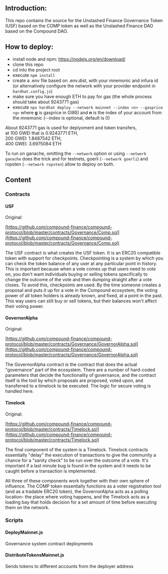 ## Introduction:

This repo contains the source for the Unslashed Finance Governance Token (USF) based on the COMP token as well as the Unslashed Finance DAO based on the Compound DAO.

## How to deploy:

- install node and npm: https://nodejs.org/en/download/
- clone this repo
- cd into the project root
- execute `npm install`
- create a .env file based on .env.dist, with your mnemonic and infura id (or alternatively configure the network with your provider endpoint in `hardhat.config.js`)
- make sure you have enough ETH to pay for gas (the whole process should take about 9243771 gas)
- execute `npx hardhat deploy --network mainnet --index <n> --gasprice <g>` where **g** is gasprice in GWEI and **n** is the index of your account from the mnemonic (--index is optional, default is 0)

About 9243771 gas is used for deplyoment and token transfers,\
at 100 GWEI that is 0.9243771 ETH,\
200 GWEI: 1.8487542 ETH,\
400 GWEI: 3.6975084 ETH

To run on ganache, omitting the `--network` option or using `--network ganache` does the trick and for testnets, goerli (`--network goerli`) and ropsten (`--network ropsten`) allow to deploy on both.

## Content

### Contracts

#### **USF**

Original:

[https://github.com/compound-finance/compound-protocol/blob/master/contracts/Governance/Comp.sol](https://github.com/compound-finance/compound-protocol/blob/master/contracts/Governance/Comp.sol)

The USF contract is what creates the USF token. It is an ERC20 compatible token with support for checkpoints. Checkpointing is a system by which you can check the token balance of any user at any particular point in history. This is important because when a vote comes up that users need to vote on, you don't want individuals buying or selling tokens specifically to change the outcome of the vote and then dumping straight after a vote closes. To avoid this, checkpoints are used. By the time someone creates a proposal and puts it up for a vote in the Compound ecosystem, the voting power of all token holders is already known, and fixed, at a point in the past. This way users can still buy or sell tokens, but their balances won't affect their voting power. 

#### **GovernorAlpha**

Original:

[https://github.com/compound-finance/compound-protocol/blob/master/contracts/Governance/GovernorAlpha.sol](https://github.com/compound-finance/compound-protocol/blob/master/contracts/Governance/GovernorAlpha.sol)

The GovernorAlpha contract is the contract that does the actual "governance" part of the ecosystem. There are a number of hard-coded parameters that decide the functionality of governance, and the contract itself is the tool by which proposals are proposed, voted upon, and transferred to a timelock to be executed. The logic for secure voting is handled here. 

#### **Timelock**

Original:

[https://github.com/compound-finance/compound-protocol/blob/master/contracts/Timelock.sol](https://github.com/compound-finance/compound-protocol/blob/master/contracts/Timelock.sol)

The final component of the system is a Timelock. Timelock contracts essentially "delay" the execution of transactions to give the community a chance for a "sanity check" to be  run over the outcome of a vote. It's important if a last minute bug is found in the system and it needs to be caught before a transaction is implemented.

All three of these components work together with their own sphere of influence. The COMP token essentially functions as a voter registration tool (and as a tradable ERC20 token), the GovernorAlpha acts as a polling location- the place where voting happens, and the Timelock acts as a loading bay that holds decision for a set amount of time before executing them on the network. 

### Scripts


#### **DeployMainnet.js** 

Governance system contract deployments

#### **DistributeTokensMainnet.js**

Sends tokens to different accounts from the deployer address
